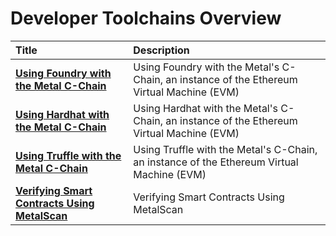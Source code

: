 # Developer Toolchains Overview

| Title                                                                                                                                 | Description                                                                                   |
| :------------------------------------------------------------------------------------------------------------------------------------ | :-------------------------------------------------------------------------------------------- |
| [**Using Foundry with the Metal C-Chain**](./using-foundry-with-the-metal-c-chain.md)                                           | Using Foundry with the Metal's C-Chain, an instance of the Ethereum Virtual Machine (EVM) |
| [**Using Hardhat with the Metal C-Chain**](./using-hardhat-with-the-metal-c-chain.md)                                           | Using Hardhat with the Metal's C-Chain, an instance of the Ethereum Virtual Machine (EVM) |
| [**Using Truffle with the Metal C-Chain**](./using-truffle-with-the-metal-c-chain.md)                                           | Using Truffle with the Metal's C-Chain, an instance of the Ethereum Virtual Machine (EVM) |
| [**Verifying Smart Contracts Using MetalScan**](./verify-smart-contract-using-hardhat-and-metalscan.md)                     | Verifying Smart Contracts Using MetalScan                                        |
